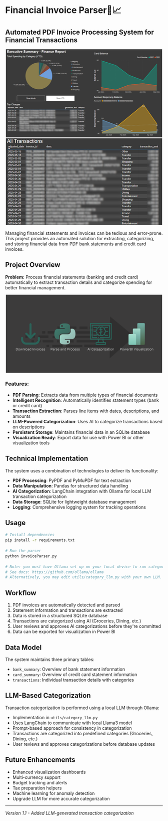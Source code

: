 # Financial Invoice Parser💸📈

## Automated PDF Invoice Processing System for Financial Transactions

<div align="center">
    <img src="graphics/overview-monthly-censored.png" width="500"/>
    <img src="graphics/all_trans_censored.png" width="500"/>
</div>

Managing financial statements and invoices can be tedious and error-prone. This project provides an automated solution for extracting, categorizing, and storing financial data from PDF bank statements and credit card invoices.

## Project Overview
**Problem:** Process financial statements (banking and credit card) automatically to extract transaction details and categorize spending for better financial management.

<div align="center">
    <img src="graphics/Invoice Workflow (1).png" width="500"/>
</div>

### Features:
* **PDF Parsing**: Extracts data from multiple types of financial documents
* **Intelligent Recognition**: Automatically identifies statement types (bank or credit card)
* **Transaction Extraction**: Parses line items with dates, descriptions, and amounts
* **LLM-Powered Categorization**: Uses AI to categorize transactions based on descriptions
* **Persistent Storage**: Maintains financial data in an SQLite database
* **Visualization Ready**: Export data for use with Power BI or other visualization tools

## Technical Implementation

The system uses a combination of technologies to deliver its functionality:

* **PDF Processing**: PyPDF and PyMuPDF for text extraction
* **Data Manipulation**: Pandas for structured data handling
* **AI Categorization**: LangChain integration with Ollama for local LLM transaction categorization
* **Data Storage**: SQLite for lightweight database management
* **Logging**: Comprehensive logging system for tracking operations

## Usage

```bash
# Install dependencies
pip install -r requirements.txt

# Run the parser
python invoiceParser.py

# Note: you must have Ollama set up on your local device to run categorization. 
# See docs: https://github.com/ollama/ollama
# Alternatively, you may edit utils/category_llm.py with your own LLM.
```

## Workflow

1. PDF invoices are automatically detected and parsed
2. Statement information and transactions are extracted
3. Data is stored in a structured SQLite database
4. Transactions are categorized using AI (Groceries, Dining, etc.)
5. User reviews and approves AI categorizations before they're committed
6. Data can be exported for visualization in Power BI

## Data Model

The system maintains three primary tables:
* `bank_summary`: Overview of bank statement information
* `card_summary`: Overview of credit card statement information
* `transactions`: Individual transaction details with categories

## LLM-Based Categorization

Transaction categorization is performed using a local LLM through Ollama:

* Implementation in `utils/category_llm.py`
* Uses LangChain to communicate with local Llama3 model
* Prompt-based approach for consistency in categorization
* Transactions are categorized into predefined categories (Groceries, Dining, etc.)
* User reviews and approves categorizations before database updates

## Future Enhancements

* Enhanced visualization dashboards
* Multi-currency support
* Budget tracking and alerts
* Tax preparation helpers
* Machine learning for anomaly detection
* Upgrade LLM for more accurate categorization

---

*Version 1.1 - Added LLM-generated transaction categorization*